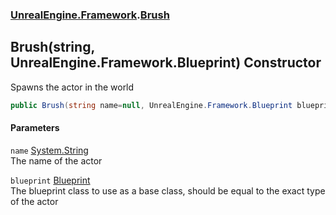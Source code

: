 ### [UnrealEngine.Framework](./UnrealEngine-Framework.md 'UnrealEngine.Framework').[Brush](./UnrealEngine-Framework-Brush.md 'UnrealEngine.Framework.Brush')
## Brush(string, UnrealEngine.Framework.Blueprint) Constructor
Spawns the actor in the world  
```csharp
public Brush(string name=null, UnrealEngine.Framework.Blueprint blueprint=null);
```
#### Parameters
<a name='UnrealEngine-Framework-Brush-Brush(string_UnrealEngine-Framework-Blueprint)-name'></a>
`name` [System.String](https://docs.microsoft.com/en-us/dotnet/api/System.String 'System.String')  
The name of the actor  
  
<a name='UnrealEngine-Framework-Brush-Brush(string_UnrealEngine-Framework-Blueprint)-blueprint'></a>
`blueprint` [Blueprint](./UnrealEngine-Framework-Blueprint.md 'UnrealEngine.Framework.Blueprint')  
The blueprint class to use as a base class, should be equal to the exact type of the actor  
  
